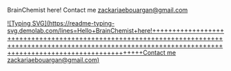 BrainChemist here! 
Contact me zackariaebouargan@gmail.com


[![Typing SVG](https://readme-typing-svg.demolab.com/lines=Hello+BrainChemist+here!++++++++++++++++++++++++++++++++++++++++++++++++++++++++++++++++++++++++++++++++++++++++++++++++++++++++++++++++++++++++++++++++++++++++++++++++++++++++++++++++Contact me zackariaebouargan@gmail.com)](https://git.io/typing-svg)
